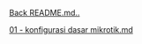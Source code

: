 <a href="../README.md#dokumentasi">Back README.md..</a>

<a href="README/01 - konfigurasi dasar mikrotik.md">01 - konfigurasi dasar mikrotik.md</a><br>